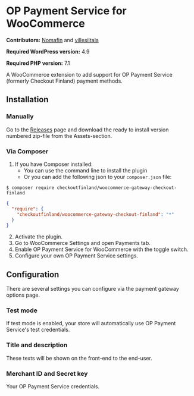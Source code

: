 # OP Payment Service for WooCommerce

**Contributors:** [Nomafin](https://github.com/nomafin) and [villesiltala](https://github.com/villesiltala)

**Required WordPress version:** 4.9

**Required PHP version:** 7.1

A WooCommerce extension to add support for OP Payment Service (formerly Checkout Finland) payment methods. 

## Installation

### Manually

Go to the [Releases](https://github.com/OPMerchantServices/op-payment-service-for-woocommerce/releases) page and download 
the ready to install version numbered zip-file from the Assets-section. 

### Via Composer

1. If you have Composer installed:
    - You can use the command line to install the plugin
    - Or you can add the following json to your `composer.json` file:

```
$ composer require checkoutfinland/woocommerce-gateway-checkout-finland
```

```json
{
  "require": {
    "checkoutfinland/woocommerce-gateway-checkout-finland": "*"
  }
}
```
2. Activate the plugin.
3. Go to WooCommerce Settings and open Payments tab.
4. Enable OP Payment Service for WooCommerce with the toggle switch.
5. Configure your own OP Payment Service settings.

## Configuration

There are several settings you can configure via the payment gateway options page.

### Test mode

If test mode is enabled, your store will automatically use OP Payment Service's test credentials.

### Title and description

These texts will be shown on the front-end to the end-user.

### Merchant ID and Secret key

Your OP Payment Service credentials.

